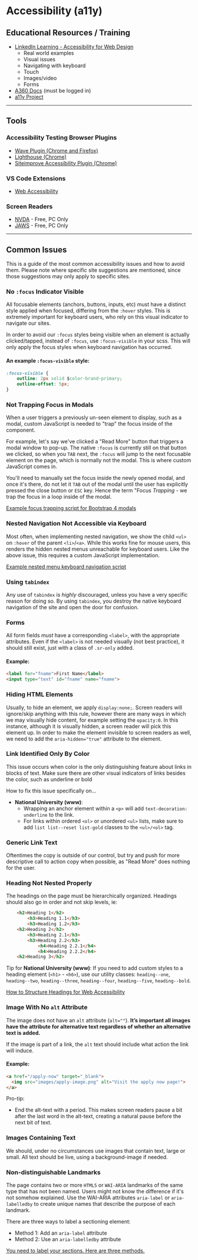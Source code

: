 # Accessibility (a11y)

## Educational Resources / Training
- [LinkedIn Learning - Accessibility for Web Design](https://www.linkedin.com/learning/accessibility-for-web-design/welcome?u=2168252)
  - Real world examples
  - Visual issues
  - Navigating with keyboard
  - Touch
  - Images/video
  - Forms
- [A360 Docs](https://hub.accessible360.com/kb/articles) (must be logged in)
- [a11y Project](https://www.a11yproject.com/)

---

## Tools

### Accessibility Testing Browser Plugins
- [Wave Plugin (Chrome and Firefox)](https://wave.webaim.org/extension/)
- [Lighthouse (Chrome)](https://developers.google.com/web/tools/lighthouse)
- [Siteimprove Accessibility Plugin (Chrome)](https://siteimprove.com/en-us/core-platform/integrations/browser-extensions/)

### VS Code Extensions
- [Web Accessibility](https://marketplace.visualstudio.com/items?itemName=MaxvanderSchee.web-accessibility)

### Screen Readers
- [NVDA](https://www.nvaccess.org/download/) - Free, PC Only
- [JAWS](https://support.freedomscientific.com/Downloads/JAWS) - Free, PC Only

---

## Common Issues
This is a guide of the most common accessibility issues and how to avoid them. Please note where specific site suggestions are mentioned, since those suggestions may only apply to specific sites.

### No `:focus` Indicator Visible
All focusable elements (anchors, buttons, inputs, etc) must have a distinct style applied when focused, differing from the `:hover` styles. This is extremely important for keyboard users, who rely on this visual indicator to navigate our sites.

In order to avoid our `:focus` styles being visible when an element is actually clicked/tapped, instead of `:focus`, use `:focus-visible` in your scss. This will only apply the focus styles when keyboard navigation has occurred.

#### An example `:focus-visible` style:

```css
:focus-visible {
    outline: 2px solid $color-brand-primary;
    outline-offset: 5px;
}
```

### Not Trapping Focus in Modals
When a user triggers a previously un-seen element to display, such as a modal, custom JavaScript is needed to "trap" the focus inside of the component.

For example, let's say we've clicked a "Read More" button that triggers a modal window to pop-up. The native `:focus` is currently still on that button we clicked, so when you `TAB` next, the `:focus` will jump to the next focusable element on the page, which is normally not the modal. This is where custom JavaScript comes in.

You'll need to manually set the focus inside the newly opened modal, and once it's there, do not let it `TAB` out of the modal until the user has explicitly pressed the close button or `ESC` key. Hence the term "Focus _Trapping_ - we trap the focus in a loop inside of the modal.

[Example focus trapping script for Bootstrap 4 modals](https://github.com/wpcomvip/sanfordharmony-org/blob/master/themes/harmony/src/js/accessibility/modal-focus.js)

### Nested Navigation Not Accessible via Keyboard
Most often, when implementing nested navigation, we show the child `<ul>` on `:hover` of the parent `<li>`/`<a>`. While this works fine for mouse users, this renders the hidden nested menus unreachable for keyboard users. Like the above issue, this requires a custom JavaScript implementation.

[Example nested menu keyboard navigation script](https://github.com/wpcomvip/sanfordharmony-org/blob/master/themes/harmony/src/js/accessibility/nested-navigation.js)

### Using `tabindex`
Any use of `tabindex` is _highly_ discouraged, unless you have a very specific reason for doing so. By using `tabindex`, you destroy the native keyboard navigation of the site and open the door for confusion.

### Forms
All form fields _must_ have a corresponding `<label>`, with the appropriate attributes. Even if the `<label>` is not needed visually (not best practice), it should still exist, just with a class of `.sr-only` added.

#### Example:
```html
<label for="fname">First Name</label>
<input type="text" id="fname" name="fname">
```

### Hiding HTML Elements
Usually, to hide an element, we apply `display:none;`. Screen readers will ignore/skip anything with this rule, however there are many ways in which we may visually hide content, for example setting the `opacity:0`. In this instance, although it is visually hidden, a screen reader will pick this element up. In order to make the element invisible to screen readers as well, we need to add the `aria-hidden="true"` attribute to the element.

### Link Identified Only By Color
This issue occurs when color is the only distinguishing feature about links in blocks of text. Make sure there are other visual indicators of links besides the color, such as underline or bold

How to fix this issue specifically on...
- **National University (www)**:
  - Wrapping an anchor element within a `<p>` will add `text-decoration: underline` to the link.
  - For links within ordered `<ol>` or unordered `<ul>` lists, make sure to add `list list--reset list-gold` classes to the `<ul>/<ol>` tag.

### Generic Link Text
Oftentimes the copy is outside of our control, but try and push for more descriptive call to action copy when possible, as "Read More" does nothing for the user.

### Heading Not Nested Properly
The headings on the page must be hierarchically organized. Headings should also go in order and not skip levels, ie:

```html
    <h2>Heading 1</h2>
        <h3>Heading 1.1</h3>
        <h3>Heading 1.2</h3>
    <h2>Heading 2</h2>
        <h3>Heading 2.1</h3>
        <h3>Heading 2.2</h3>
            <h4>Heading 2.2.1</h4>
            <h4>Heading 2.2.2</h4>
    <h2>Heading 3</h2>
```

Tip for **National University (www)**: If you need to add custom styles to a heading element (`<h1>` - `<h6>`), use our utility classes: `heading--one`, `heading--two`, `heading--three`, `heading--four`, `heading--five`, `heading--bold`.

[How to Structure Headings for Web Accessibility](https://www.nomensa.com/blog/2017/how-structure-headings-web-accessibility)

### Image With No `alt` Attribute
The image does not have an `alt` attribute (`alt=""`). **It’s important all images have the attribute for alternative text regardless of whether an alternative text is added.**

If the image is part of a link, the `alt` text should include what action the link will induce.

#### Example:
```html
<a href="/apply-now" target="_blank">
  <img src="images/apply-image.png" alt="Visit the apply now page!">
</a>
```

Pro-tip:
- End the alt-text with a period. This makes screen readers pause a bit after the last word in the alt-text, creating a natural pause before the next bit of text.

### Images Containing Text
We should, under no circumstances use images that contain text, large or small. All text should be live, using a background-image if needed.

### Non-distinguishable Landmarks
The page contains two or more `HTML5` or `WAI-ARIA` landmarks of the same type that has not been named. Users might not know the difference if it's not somehow explained. Use the WAI-ARIA attributes `aria-label` or `aria-labelledby` to create unique names that describe the purpose of each landmark.

There are three ways to label a sectioning element:
- Method 1: Add an `aria-label` attribute
- Method 2: Use an `aria-labelledby` attribute

[You need to label your sections. Here are three methods.](https://css-tricks.com/how-to-section-your-html/#you-need-to-label-your-sections-here-are-three-methods)
